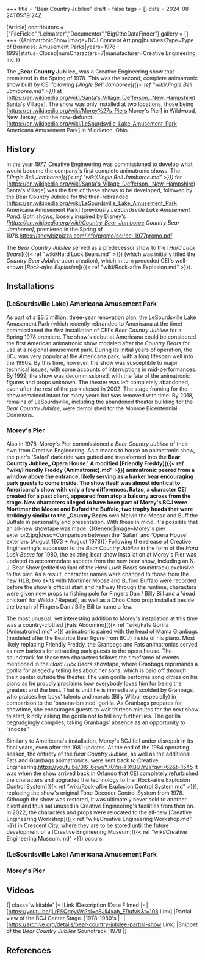 +++
title = "Bear Country Jubilee"
draft = false
tags = []
date = 2024-08-24T05:19:24Z

[Article]
contributors = ["FileFickle","Lelmaster","Documentor","BigCtheDataFinder"]
gallery = []
+++
{{AnimatronicShow|image=BCJ Concept Art.png|businessType=Type of Business: Amusement Parks|years=1978 - 1999|status=Closed|numCharacters=7|manufacturer=Creative Engineering, Inc.}}

The **_Bear Country Jubilee**_ was a Creative Engineering show that premiered in the Spring of 1978. This was the second, complete animatronic show built by CEI following _[Jingle Bell Jamboree]({{< ref "wiki/Jingle Bell Jamboree.md" >}})_ at [https://en.wikipedia.org/wiki/Santa's_Village_(Jefferson,_New_Hampshire) Santa's Village]. The show was only installed at two locations, those being [https://en.wikipedia.org/wiki/Morey%27s_Piers Morey's Pier] in Wildwood, New Jersey, and the now-defunct [https://en.wikipedia.org/wiki/LeSourdsville_Lake_Amusement_Park Americana Amusement Park] in Middleton, Ohio.

## History ##
In the year 1977, Creative Engineering was commissioned to develop what would become the company's first complete animatronic shows. The _[Jingle Bell Jamboree]({{< ref "wiki/Jingle Bell Jamboree.md" >}})_ for [https://en.wikipedia.org/wiki/Santa's_Village_(Jefferson,_New_Hampshire) Santa's Village] was the first of these shows to be developed, followed by the Bear Country Jubilee for the then-rebranded [https://en.wikipedia.org/wiki/LeSourdsville_Lake_Amusement_Park Americana Amusement Park] (previously _LeSourdsville Lake Amusement Park_). Both shows, loosely inspired by Disney's _[https://en.wikipedia.org/wiki/Country_Bear_Jamboree Country Bear Jamboree]_, premiered in the Spring of 1978.<ref>https://showbizpizza.com/info/promo/cei/cei_1977promo.pdf</ref>

The _Bear Country Jubilee_ served as a predecessor show to the [_Hard Luck Bears_]({{< ref "wiki/Hard Luck Bears.md" >}}) (which was initially titled the _Country Bear Jubilee_ upon creation), which in turn preceded CEI's well-known [_Rock-afire Explosion_]({{< ref "wiki/Rock-afire Explosion.md" >}}).

## Installations ##

### (LeSourdsville Lake) Americana Amusement Park ###
As part of a $3.5 million, three-year renovation plan, the LeSourdsville Lake Amusement Park (which recently rebranded to Americana at the time) commissioned the first installation of CEI's _Bear Country Jubilee_ for a Spring 1978 premiere. The show's debut at Americana could be considered the first American animatronic show modeled after the _Country Bears_ for use at a regional amusement park. During its initial years of operation, the BCJ was very popular at the Americana park, with a long lifespan well into the 1990s. By this time, however, the show was susceptible to major technical issues, with some accounts of interruptions in mid-performances. By 1999, the show was decommissioned, with the fate of the animatronic figures and props unknown. The theater was left completely abandoned, even after the rest of the park closed in 2002. The stage framing for the show remained intact for many years but was removed with time. By 2018, remains of LeSourdsville, including the abandoned theater building for the _Bear Country Jubilee_, were demolished for the Monroe Bicentennial Commons.

### Morey's Pier ###
Also in 1978, Morey's Pier commissioned a _Bear Country Jubilee_ of their own from Creative Engineering. As a means to house an animatronic show, the pier's 'Safari' dark ride was gutted and transformed into the **Bear Country Jubilee_ Opera House.' A modified [Friendly Freddy]({{< ref "wiki/Friendly Freddy (Animatronic).md" >}}) animatronic peered from a window above the entrance, likely serving as a barker bear encouraging park guests to come inside. The show itself was almost identical to Americana's show with only a few differences. Ratzo, a character CEI created for a past client, appeared from atop a balcony across from the stage. New characters alleged to have been part of Morey's BCJ were Mortimer the Moose and Buford the Buffalo, two trophy heads that were strikingly similar to the _Country Bears** own Melvin the Moose and Buff the Buffalo in personality and presentation. With these in mind, it's possible that an all-new showtape was made.
{{Generic|image=Morey's pier exterior2.jpg|desc=Comparison between the 'Safari' and 'Opera House' exteriors (August 1973 + August 1978)}}
Following the release of Creative Engineering's successor to the _Bear Country Jubilee_ in the form of the _Hard Luck Bears_ for 1980, the existing bear show installation at Morey's Pier was updated to accommodate aspects from the new bear show, including an N. J. Bear Show (edited variant of the _Hard Luck Bears_ soundtrack) exclusive to the pier. As a result, character names were changed to those from the new HLB, two skits with Mortimer Moose and Buford Buffalo were recorded before the show's official start and halfway through the runtime, characters were given new props (a fishing pole for Fingers Dan / Billy Bill and a 'dead chicken' for Waldo / Repeat), as well as a Choo Choo prop installed beside the bench of Fingers Dan / Billy Bill to name a few. 

The most unusual, yet interesting addition to Morey's installation at this time was a country-clothed [Fats Abdomino]({{< ref "wiki/Fats Gorilla (Animatronic).md" >}}) animatronic paired with the head of Mama Granbags (modeled after the Beatrice Bear figure from BCJ) inside of his piano. Most likely replacing Friendly Freddy, the Granbags and Fats animatronics served as new barkers for attracting park guests to the opera house. The soundtrack for these two characters follows the timeframe of events mentioned in the _Hard Luck Bears_ showtape, where Granbags reprimands a gorilla for allegedly telling lies about her sons, which is paid off through their banter outside the theater. The vain gorilla performs song ditties on his piano as he proudly proclaims how everybody loves him for being the greatest and the best. That is until he is immediately scolded by Granbags, who praises her boys' talents and morals (Billy Wilbur especially) in comparison to the 'banana-brained' gorilla. As Granbags prepares for showtime, she encourages guests to wait thirteen minutes for the next show to start, kindly asking the gorilla not to tell any further lies. The gorilla begrudgingly complies, taking Granbags' absence as an opportunity to 'snooze.'

Similarly to Americana's installation, Morey's BCJ fell under disrepair in its final years, even after the 1981 updates. At the end of the 1984 operating season, the entirety of the _Bear Country Jubilee_, as well as the additional Fats and Granbags animatronics, were sent back to Creative Engineering.<ref>https://youtu.be/0l6-6ewuY70?si=FXtBU7r9Yfgwl762&t=1545</ref> It was when the show arrived back in Orlando that CEI completely refurbished the characters and upgraded the technology to the [Rock-afire Explosion Control System]({{< ref "wiki/Rock-afire Explosion Control System.md" >}}), replacing the show's original Tone Decoder Control System from 1978. Although the show was restored, it was ultimately never sold to another client and thus sat unused in Creative Engineering's facilities from then on. In 2022, the characters and props were relocated to the all-new [Creative Engineering Workshop]({{< ref "wiki/Creative Engineering Workshop.md" >}}) in Crescent City, where they are to be stored until the future development of a [Creative Engineering Museum]({{< ref "wiki/Creative Engineering Museum.md" >}}) occurs.



### (LeSourdsville Lake) Americana Amusement Park ###


### Morey's Pier ###


## Videos ##
{| class='wikitable'
|+
!Link
!Description
!Date Filmed
|-
|[https://youtu.be/jLrFSQqeyWc?si=e8Jli4xah_ERufvK&t=108 Link]
|Partial view of the BCJ Center Stage.
|1978-1980's
|-
|[https://archive.org/details/bear-country-jubilee-partial-show Link]
|Snippet of the _Bear Country Jubilee_ Soundtrack
|1978
|}

## References ##
<references />